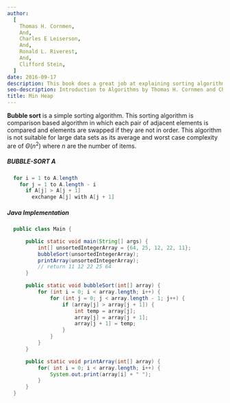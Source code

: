 ```yaml
---
author:
  [
    Thomas H. Cornmen,
    And,
    Charles E Leiserson,
    And,
    Ronald L. Riverest,
    And,
    Clifford Stein,
  ]
date: 2016-09-17
description: This book does a great job at explaining sorting algorithms and data structures with the help of visual figures. It's very math intensive, going over proofs and concepts of the materials. The main reason I bought the book was to understand the basic sorting algorithms and data structures. It give me a better understanding of the time and space complexity in terms of Big O Notation.
seo-description: Introduction to Algorithms by Thomas H. Cornmen and Charles E Leiserson and Ronald L. Riverest and Clifford Stein notes.
title: Min Heap
---
```


**Bubble sort** is a simple sorting algorithm. This sorting algorithm is comparison based algorithm in which each pair of adjacent elements is compared and elements are swapped if they are not in order. This algorithm is not suitable for large data sets as its average and worst case complexity are of $\Theta(n^2)$ where $n$ are the number of items.

##### BUBBLE-SORT A

```java
  for i = 1 to A.length
    for j = 1 to A.length - i
      if A[j] > A[j + 1]
        exchange A[j] with A[j + 1]
```

##### Java Implementation

```java
  public class Main {

      public static void main(String[] args) {
          int[] unsortedIntegerArray = {64, 25, 12, 22, 11};
          bubbleSort(unsortedIntegerArray);
          printArray(unsortedIntegerArray);
          // return 11 12 22 25 64
      }

      public static void bubbleSort(int[] array) {
          for (int i = 0; i < array.length; i++) {
              for (int j = 0; j < array.length - 1; j++) {
                  if (array[j] > array[j + 1]) {
                      int temp = array[j];
                      array[j] = array[j + 1];
                      array[j + 1] = temp;
                  }
              }
          }
      }

      public static void printArray(int[] array) {
          for( int i = 0; i < array.length; i++) {
              System.out.print(array[i] + " ");
          }
      }
  }
```
